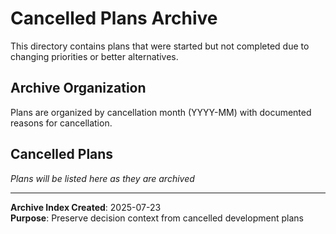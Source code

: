 # Cancelled Plans Archive

This directory contains plans that were started but not completed due to changing priorities or better alternatives.

## Archive Organization

Plans are organized by cancellation month (YYYY-MM) with documented reasons for cancellation.

## Cancelled Plans

*Plans will be listed here as they are archived*

---

**Archive Index Created**: 2025-07-23  
**Purpose**: Preserve decision context from cancelled development plans